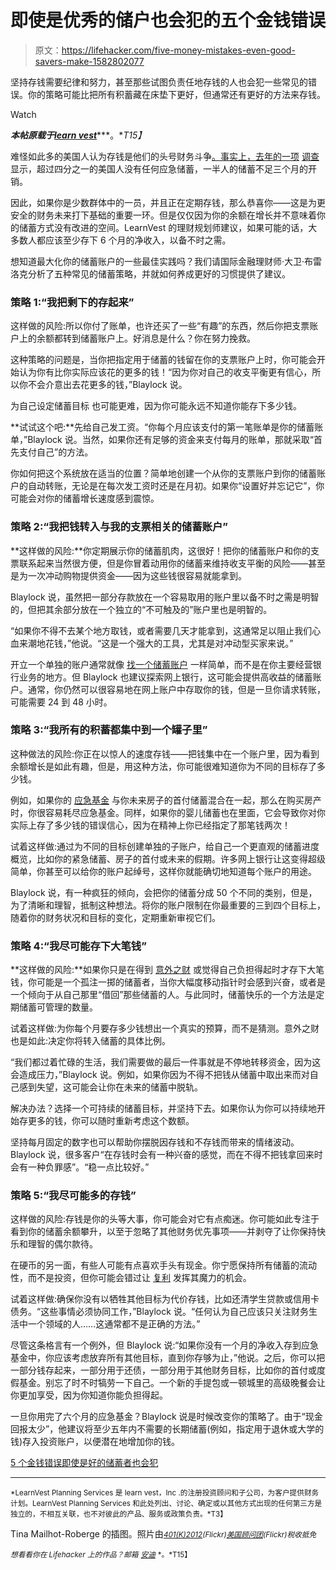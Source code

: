 # 即使是优秀的储户也会犯的五个金钱错误

> 原文：<https://lifehacker.com/five-money-mistakes-even-good-savers-make-1582802077>

坚持存钱需要纪律和努力，甚至那些试图负责任地存钱的人也会犯一些常见的错误。你的策略可能比把所有积蓄藏在床垫下更好，但通常还有更好的方法来存钱。

Watch

***本帖原载于***[***learn vest***](http://www.learnvest.com/2014/05/saving-money-tips/)***。**T15】*

难怪如此多的美国人认为存钱是他们的头号财务斗争[。事实上，去年的一项](http://www.learnvest.com/2014/05/survey-says-retirement-is-the-top-financial-concern-123/) [调查](http://money.cnn.com/2013/06/24/pf/emergency-savings/) 显示，超过四分之一的美国人没有任何应急储蓄，一半人的储蓄不足三个月的开销。

因此，如果你是少数群体中的一员，并且正在定期存钱，那么恭喜你——这是为更安全的财务未来打下基础的重要一环。但是仅仅因为你的余额在增长并不意味着你的储蓄方式没有改进的空间。LearnVest 的理财规划师建议，如果可能的话，大多数人都应该至少存下 6 个月的净收入，以备不时之需。

想知道最大化你的储蓄账户的一些最佳实践吗？我们请国际金融理财师·大卫·布雷洛克分析了五种常见的储蓄策略，并就如何养成更好的习惯提供了建议。

### 策略 1:“我把剩下的存起来”

这样做的风险:所以你付了账单，也许还买了一些“有趣”的东西，然后你把支票账户上的余额都转到储蓄账户上。好消息是什么？你在努力挽救。

这种策略的问题是，当你把指定用于储蓄的钱留在你的支票账户上时，你可能会开始认为你有比你实际应该花的更多的钱！“因为你对自己的收支平衡更有信心，所以你不会介意出去花更多的钱，”Blaylock 说。

为自己设定储蓄目标 也可能更难，因为你可能永远不知道你能存下多少钱。

**试试这个吧:**先给自己发工资。“你每个月应该支付的第一笔账单是你的储蓄账单，”Blaylock 说。当然，如果你还有足够的资金来支付每月的账单，那就采取“首先支付自己”的方法。

你如何把这个系统放在适当的位置？简单地创建一个从你的支票账户到你的储蓄账户的自动转账，无论是在每次发工资时还是在月初。如果你“设置好并忘记它”，你可能会对你的储蓄增长速度感到震惊。

### 策略 2:“我把钱转入与我的支票相关的储蓄账户”

**这样做的风险:**你定期展示你的储蓄肌肉，这很好！把你的储蓄账户和你的支票联系起来当然很方便，但是你冒着动用你的储蓄来维持收支平衡的风险——甚至是为一次冲动购物提供资金——因为这些钱很容易就能拿到。

Blaylock 说，虽然把一部分存款放在一个容易取用的账户里以备不时之需是明智的，但把其余部分放在一个独立的“不可触及的”账户里也是明智的。

“如果你不得不去某个地方取钱，或者需要几天才能拿到，这通常足以阻止我们心血来潮地花钱，”他说。“这是一个强大的工具，尤其是对冲动型买家来说。”

开立一个单独的账户通常就像 [找一个储蓄账户](http://www.learnvest.com/knowledge-center/bankrate-money-market-interest-rate-calculator/) 一样简单，而不是在你主要经营银行业务的地方。但 Blaylock 也建议探索网上银行，这可能会提供高收益的储蓄账户。通常，你仍然可以很容易地在网上账户中存取你的钱，但是一旦你请求转账，可能需要 24 到 48 小时。

### 策略 3:“我所有的积蓄都集中到一个罐子里”

这种做法的风险:你正在以惊人的速度存钱——把钱集中在一个账户里，因为看到余额增长是如此有趣，但是，用这种方法，你可能很难知道你为不同的目标存了多少钱。

例如，如果你的 [应急基金](http://www.learnvest.com/knowledge-center/7-reasons-you-need-an-emergency-fund/) 与你未来房子的首付储蓄混合在一起，那么在购买房产时，你很容易耗尽应急基金。同样，如果你的婴儿储蓄也在里面，它会导致你对你实际上存了多少钱的错误信心，因为在精神上你已经指定了那笔钱两次！

试着这样做:通过为不同的目标创建单独的子账户，给自己一个更直观的储蓄进度概览，比如你的紧急储蓄、房子的首付或未来的假期。许多网上银行让这变得超级简单，你甚至可以给你的账户起绰号，这样你就能确切地知道每个账户的用途。

Blaylock 说，有一种疯狂的倾向，会把你的储蓄分成 50 个不同的类别，但是，为了清晰和理智，抵制这种想法。将你的账户限制在你最重要的三到四个目标上，随着你的财务状况和目标的变化，定期重新审视它们。

### 策略 4:“我尽可能存下大笔钱”

**这样做的风险:**如果你只是在得到 [意外之财](http://www.learnvest.com/knowledge-center/the-jackpot-problem-a-wise-guide-to-windfalls/) 或觉得自己负担得起时才存下大笔钱，你可能是一个孤注一掷的储蓄者，当你大幅度移动指针时会感到兴奋，或者是一个倾向于从自己那里“借回”那些储蓄的人。与此同时，储蓄快乐的一个方法是定期储蓄可管理的数量。

试着这样做:为你每个月要存多少钱想出一个真实的预算，而不是猜测。意外之财也是如此:决定你将转入储蓄的具体比例。

“我们都过着忙碌的生活，我们需要做的最后一件事就是不停地转移资金，因为这会造成压力，”Blaylock 说。例如，如果你因为不得不把钱从储蓄中取出来而对自己感到失望，这可能会让你在未来的储蓄中脱轨。

解决办法？选择一个可持续的储蓄目标，并坚持下去。如果你认为你可以持续地开始存更多的钱，你可以随时重新考虑这个数额。

坚持每月固定的数字也可以帮助你摆脱因存钱和不存钱而带来的情绪波动。Blaylock 说，很多客户“在存钱时会有一种兴奋的感觉，而在不得不把钱拿回来时会有一种负罪感”。“稳一点比较好。”

### 策略 5:“我尽可能多的存钱”

这样做的风险:存钱是你的头等大事，你可能会对它有点痴迷。你可能如此专注于看到你的储蓄余额攀升，以至于忽略了其他财务优先事项——并剥夺了让你保持快乐和理智的偶尔款待。

在硬币的另一面，有些人可能有点喜欢手头有现金。你宁愿保持所有储蓄的流动性，而不是投资，但你可能会错过让 [复利](http://www.learnvest.com/knowledge-center/compound-interest-101-how-it-works/) 发挥其魔力的机会。

试着这样做:确保你没有以牺牲其他目标为代价存钱，比如还清学生贷款或信用卡债务。“这些事情必须协同工作，”Blaylock 说。“任何认为自己应该只关注财务生活中一个领域的人……这通常都不是正确的方法。”

尽管这条格言有一个例外，但 Blaylock 说:“如果你没有一个月的净收入存到应急基金中，你应该考虑放弃所有其他目标，直到你存够为止，”他说。之后，你可以把一部分钱存起来，一部分用于还债，一部分用于其他财务目标，比如你的首付或度假基金。别忘了时不时犒劳一下自己。一个新的手提包或一顿城里的高级晚餐会让你更加享受，因为你知道你能负担得起。

一旦你用完了六个月的应急基金？Blaylock 说是时候改变你的策略了。由于“现金回报太少”，他建议将至少五年内不需要的长期储蓄(例如，指定用于退休或大学的钱)存入投资账户，以便潜在地增加你的钱。

[5 个金钱错误即使是好的储蓄者也会犯](http://www.learnvest.com/2014/05/saving-money-tips/)

* * *

<small>*LearnVest Planning Services 是 learn vest，Inc .的注册投资顾问和子公司，为客户提供财务计划。LearnVest Planning Services 和此处列出、讨论、确定或以其他方式出现的任何第三方是独立的，不相互关联，也不对彼此的产品、服务或政策负责。*T3】</small>

Tina Mailhot-Roberge 的插图。照片由[<small>*401(K)2012*</small>](https://www.flickr.com/photos/68751915@N05/6793826885)<small>*(Flickr)*</small>[<small>*美国顾问团*</small>](https://www.flickr.com/photos/120360673@N04/13856188134)<small>*(Flickr)*</small><small>*税收抵免*</small>

<small>*想看看你在 Lifehacker 上的作品？邮箱*</small> [<small>*安迪*</small>](mailto:andy@lifehacker.com) <small>*。*T15】</small>